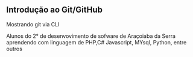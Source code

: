 ## Introdução ao Git/GitHub

Mostrando git via CLI


Alunos do 2° de desenvovimento de sofware de Araçoiaba da Serra aprendendo com linguagem de PHP,C# Javascript, MYsql, Python, entre outros
